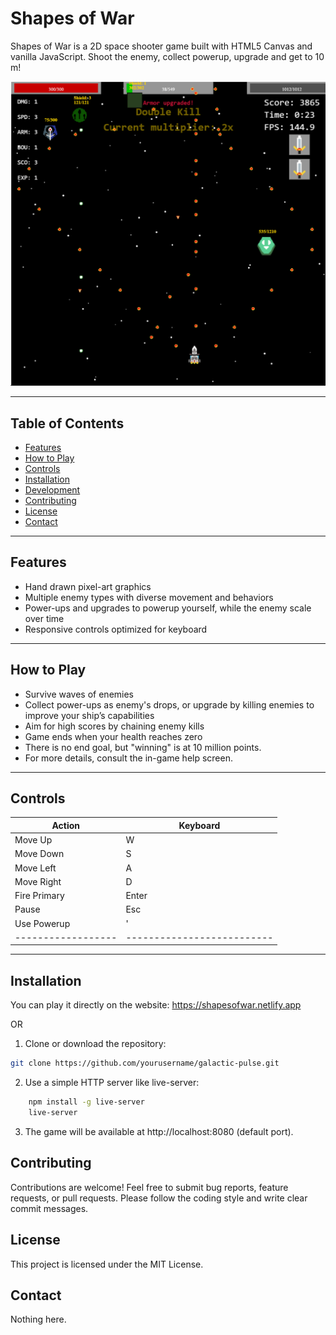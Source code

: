 # Shapes of War

Shapes of War is a 2D space shooter game built with HTML5 Canvas and vanilla JavaScript. Shoot the enemy, collect powerup, upgrade and get to 10 m!

![Shapes of War Gameplay](/images/demo.png)

---

## Table of Contents

-   [Features](#features)
-   [How to Play](#how-to-play)
-   [Controls](#controls)
-   [Installation](#installation)
-   [Development](#development)
-   [Contributing](#contributing)
-   [License](#license)
-   [Contact](#contact)

---

## Features

-   Hand drawn pixel-art graphics
-   Multiple enemy types with diverse movement and behaviors
-   Power-ups and upgrades to powerup yourself, while the enemy scale over time
-   Responsive controls optimized for keyboard

---

## How to Play

-   Survive waves of enemies
-   Collect power-ups as enemy's drops, or upgrade by killing enemies to improve your ship’s capabilities
-   Aim for high scores by chaining enemy kills
-   Game ends when your health reaches zero
-   There is no end goal, but "winning" is at 10 million points.
-   For more details, consult the in-game help screen.

---

## Controls

| Action             | Keyboard                   |
| ------------------ | -------------------------- |
| Move Up            | W                          |
| Move Down          | S                          |
| Move Left          | A                          |
| Move Right         | D                          |
| Fire Primary       | Enter                      |
| Pause              | Esc                        |
| Use Powerup        | '                          |
| ------------------ | -------------------------- |

---

## Installation

You can play it directly on the website: https://shapesofwar.netlify.app

OR

1. Clone or download the repository:

```bash
git clone https://github.com/yourusername/galactic-pulse.git
```

2. Use a simple HTTP server like live-server:

```bash
    npm install -g live-server
    live-server
```

3. The game will be available at http://localhost:8080 (default port).

## Contributing

Contributions are welcome! Feel free to submit bug reports, feature requests, or pull requests. Please follow the coding style and write clear commit messages.

## License

This project is licensed under the MIT License.

## Contact

Nothing here.
